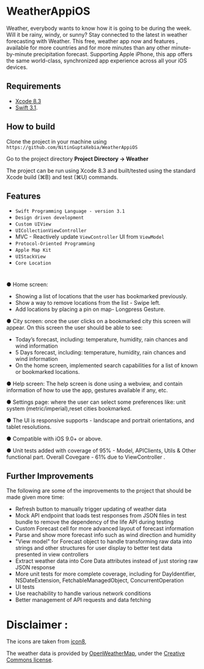 # WeatherAppiOS
Weather, everybody wants to know how it is going to be during the week. Will it be rainy, windy, or sunny?
Stay connected to the latest in weather forecasting with  Weather. This free, weather app now and features , available for more countries and for more minutes than any other minute-by-minute precipitation forecast. Supporting Apple iPhone, this app offers the same world-class, synchronized app experience across all your iOS devices.
## Requirements

* [Xcode 8.3](https://developer.apple.com/xcode/)
* [Swift 3.1](https://github.com/apple/swift).

## How to build

Clone the project in your machine using ``https://github.com/NitinGuptaXebia/WeatherAppiOS``

Go to the project directory **Project Directory -> Weather**

The project can be run using Xcode 8.3 and built/tested using the standard Xcode build (⌘B) and test (⌘U) commands.

## Features
* `Swift Programming Language - version 3.1`
* `Design driven development`  
* `Custom UIView`
* `UICollectionViewController`
* MVC - Reactively update `ViewController` UI from `ViewModel`
* `Protocol-Oriented Programming `
* `Apple Map Kit`
* `UIStackView`
* `Core Location`
#
● Home screen:
- Showing a list of locations that the user has bookmarked previously.
- Show a way to remove locations from the list - Swipe left.
- Add locations by placing a pin on map- Longpress Gesture.

● City screen: once the user clicks on a bookmarked city this screen will appear. On this screen the user should be able to see:
- Today’s forecast, including: temperature, humidity, rain chances and wind information
- 5 Days forecast, including: temperature, humidity, rain chances and wind information
- On the home screen, implemented search capabilities for a list of known or bookmarked locations.

● Help screen: The help screen is done using a webview, and contain information of how to use the app, gestures available if any, etc.

● Settings page: where the user can select some preferences like: unit system
(metric/imperial),reset cities bookmarked.

● The UI is responsive supports - landscape and portrait orientations, and tablet resolutions.

● Compatible with iOS 9.0+ or above.

● Unit tests added with coverage of 95% - Model, APIClients, Utils & Other functional part. Overall Covegare - 61% due to ViewController .

## Further Improvements

The following are some of the improvements to the project that should be made given more time:
- Refresh button to manually trigger updating of weather data
- Mock API endpoint that loads test responses from JSON files in test bundle to remove the dependency of the life API during testing
- Custom Forecast cell for more advanced layout of forecast information
- Parse and show more forecast info such as wind direction and humidity
- "View model" for Forecast object to handle transforming raw data into strings and other structures for user display to better test data presented in view controllers
- Extract weather data into Core Data attributes instead of just storing raw JSON response
- More unit tests for more complete coverage, including for DayIdentifier, NSDateExtension, FetchableManagedObject, ConcurrentOperation
- UI tests
- Use reachability to handle various network conditions
- Better management of API requests and data fetching
# Disclaimer :
The icons are taken from [icon8](https://icons8.com),

The weather data is provided by [OpenWeatherMap](http://openweathermap.org/), under the [Creative Commons license](http://creativecommons.org/licenses/by-sa/2.0/).

